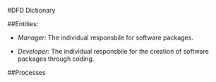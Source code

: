 
#DFD Dictionary

 
 ##Entities: 

+ *Manager:*  The individual responsbile for software packages. 

+ *Developer:* The individual responsbile for the creation of software packages through coding. 

##Processes 


  
